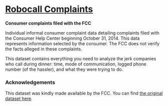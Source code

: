 # [Robocall Complaints](https://www.kaggle.com/fcc/robocall-complaints)

**Consumer complaints filed with the FCC** 

Individual informal consumer complaint data detailing complaints filed with the Consumer Help Center beginning October 31, 2014. This data represents information selected by the consumer. The FCC does not verify the facts alleged in these complaints.

This dataset contains everything you need to analyze the jerk companies who call during dinner: time, mode of communication, logged phone number (of the hassler), and what they were trying to do. 

### Acknowledgements

This dataset was kindly made available by the FCC. You can find [the original dataset here][1].


  [1]: https://opendata.fcc.gov/Consumer/CGB-Consumer-Complaints-Data/3xyp-aqkj